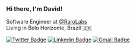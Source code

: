 ### Hi there, I'm David!

Software Engineer at [@RaroLabs](https://github.com/RaroLabs/) <br>
Living in Belo Horizonte, Brazil 🇧🇷

[![Twitter Badge](https://img.shields.io/badge/-@dfcamposs-1DA1F2?style=flat-square&labelColor=1DA1F2&logo=twitter&logoColor=white&link=https://twitter.com/dfcamposs)](https://twitter.com/dfcamposs) 
[![Linkedin Badge](https://img.shields.io/badge/-David%20Fernandes-283e4a?style=flat-square&logo=Linkedin&logoColor=white&link=https://www.linkedin.com/in/dfcamposs/)](https://www.linkedin.com/in/dfcamposs/) 
[![Gmail Badge](https://img.shields.io/badge/-fernandesc.david@gmail.com-d93025?style=flat-square&logo=Gmail&logoColor=white&link=mailto:fernandesc.david@gmail.com)](mailto:fernandesc.david@gmail.com)
